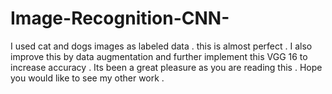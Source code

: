 # Image-Recognition-CNN-
I used cat and dogs images as labeled data . this is almost perfect . I also improve this by data augmentation and further implement this VGG 16 to increase accuracy .
 Its been a great pleasure as you are reading this . Hope you would like to see my other work .
